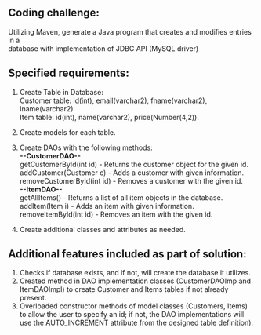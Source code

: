 ## Coding challenge: 
Utilizing Maven, generate a Java program that creates and modifies entries in a\
database with implementation of JDBC API (MySQL driver)

## Specified requirements: 
1) Create Table in Database:\
Customer table: id(int), email(varchar2), fname(varchar2), lname(varchar2)\
Item table: id(int), name(varchar2), price(Number(4,2)).

2) Create models for each table.

3) Create DAOs with the following methods:\
**--CustomerDAO--**\
getCustomerById(int id) - Returns the customer object for the given id.\
addCustomer(Customer c) - Adds a customer with given information.\
removeCustomerById(int id) - Removes a customer with the given id.\
**--ItemDAO--**\
getAllItems() - Returns a list of all item objects in the database.\
addItem(Item i) - Adds an item with given information.\
removeItemById(int id) - Removes an item with the given id.

4) Create additional classes and attributes as needed.

## Additional features included as part of solution:
1) Checks if database exists, and if not, will create the database it utilizes.
2) Created method in DAO implementation classes (CustomerDAOImp and ItemDAOImpl) to create Customer and Items tables if not already present.
3) Overloaded constructor methods of model classes (Customers, Items) to allow the user to specify an id; if not, the DAO implementations will use the AUTO_INCREMENT attribute from the designed table definition).

